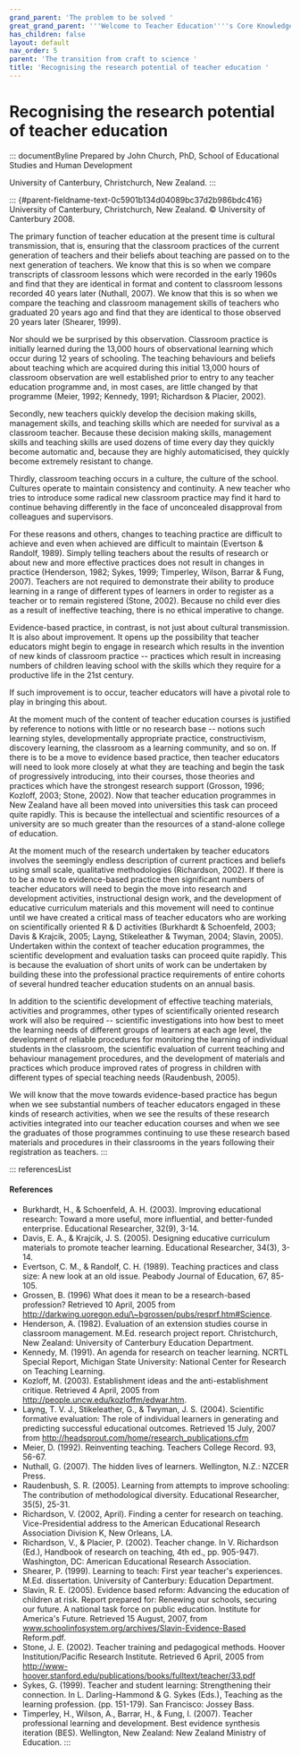 ```yaml
---
grand_parent: 'The problem to be solved '
great_grand_parent: '''Welcome to Teacher Education''''s Core Knowledge and Skills.'''
has_children: false
layout: default
nav_order: 5
parent: 'The transition from craft to science '
title: 'Recognising the research potential of teacher education '
---
```

# Recognising the research potential of teacher education 


::: documentByline
Prepared by John Church, PhD, School of Educational Studies and Human
Development

University of Canterbury, Christchurch, New Zealand.
:::

::: {#parent-fieldname-text-0c5901b134d04089bc37d2b986bdc416}
University of Canterbury, Christchurch, New Zealand. © University of
Canterbury 2008.

The primary function of teacher education at the present time is
cultural transmission, that is, ensuring that the classroom practices of
the current generation of teachers and their beliefs about teaching are
passed on to the next generation of teachers. We know that this is so
when we compare transcripts of classroom lessons which were recorded in
the early 1960s and find that they are identical in format and content
to classroom lessons recorded 40 years later (Nuthall, 2007). We know
that this is so when we compare the teaching and classroom management
skills of teachers who graduated 20 years ago and find that they are
identical to those observed 20 years later (Shearer, 1999).

Nor should we be surprised by this observation. Classroom practice is
initially learned during the 13,000 hours of observational learning
which occur during 12 years of schooling. The teaching behaviours and
beliefs about teaching which are acquired during this initial 13,000
hours of classroom observation are well established prior to entry to
any teacher education programme and, in most cases, are little changed
by that programme (Meier, 1992; Kennedy, 1991; Richardson & Placier,
2002).

Secondly, new teachers quickly develop the decision making skills,
management skills, and teaching skills which are needed for survival as
a classroom teacher. Because these decision making skills, management
skills and teaching skills are used dozens of time every day they
quickly become automatic and, because they are highly automaticised,
they quickly become extremely resistant to change.

Thirdly, classroom teaching occurs in a culture, the culture of the
school. Cultures operate to maintain consistency and continuity. A new
teacher who tries to introduce some radical new classroom practice may
find it hard to continue behaving differently in the face of unconcealed
disapproval from colleagues and supervisors.

For these reasons and others, changes to teaching practice are difficult
to achieve and even when achieved are difficult to maintain (Evertson &
Randolf, 1989). Simply telling teachers about the results of research or
about new and more effective practices does not result in changes in
practice (Henderson, 1982; Sykes, 1999; Timperley, Wilson, Barrar &
Fung, 2007). Teachers are not required to demonstrate their ability to
produce learning in a range of different types of learners in order to
register as a teacher or to remain registered (Stone, 2002). Because no
child ever dies as a result of ineffective teaching, there is no ethical
imperative to change.

Evidence-based practice, in contrast, is not just about cultural
transmission. It is also about improvement. It opens up the possibility
that teacher educators might begin to engage in research which results
in the invention of new kinds of classroom practice -- practices which
result in increasing numbers of children leaving school with the skills
which they require for a productive life in the 21st century.

If such improvement is to occur, teacher educators will have a pivotal
role to play in bringing this about.

At the moment much of the content of teacher education courses is
justified by reference to notions with little or no research base --
notions such learning styles, developmentally appropriate practice,
constructivism, discovery learning, the classroom as a learning
community, and so on. If there is to be a move to evidence based
practice, then teacher educators will need to look more closely at what
they are teaching and begin the task of progressively introducing, into
their courses, those theories and practices which have the strongest
research support (Grosson, 1996; Kozloff, 2003; Stone, 2002). Now that
teacher education programmes in New Zealand have all been moved into
universities this task can proceed quite rapidly. This is because the
intellectual and scientific resources of a university are so much
greater than the resources of a stand-alone college of education.

At the moment much of the research undertaken by teacher educators
involves the seemingly endless description of current practices and
beliefs using small scale, qualitative methodologies (Richardson, 2002).
If there is to be a move to evidence-based practice then significant
numbers of teacher educators will need to begin the move into research
and development activities, instructional design work, and the
development of educative curriculum materials and this movement will
need to continue until we have created a critical mass of teacher
educators who are working on scientifically oriented R & D activities
(Burkhardt & Schoenfeld, 2003; Davis & Krajcik, 2005; Layng,
Stikeleather & Twyman, 2004; Slavin, 2005). Undertaken within the
context of teacher education programmes, the scientific development and
evaluation tasks can proceed quite rapidly. This is because the
evaluation of short units of work can be undertaken by building these
into the professional practice requirements of entire cohorts of several
hundred teacher education students on an annual basis.

In addition to the scientific development of effective teaching
materials, activities and programmes, other types of scientifically
oriented research work will also be required -- scientific
investigations into how best to meet the learning needs of different
groups of learners at each age level, the development of reliable
procedures for monitoring the learning of individual students in the
classroom, the scientific evaluation of current teaching and behaviour
management procedures, and the development of materials and practices
which produce improved rates of progress in children with different
types of special teaching needs (Raudenbush, 2005).

We will know that the move towards evidence-based practice has begun
when we see substantial numbers of teacher educators engaged in these
kinds of research activities, when we see the results of these research
activities integrated into our teacher education courses and when we see
the graduates of those programmes continuing to use these research based
materials and procedures in their classrooms in the years following
their registration as teachers.
:::

::: referencesList
#### References

-   Burkhardt, H., & Schoenfeld, A. H. (2003). Improving educational
    research: Toward a more useful, more influential, and better-funded
    enterprise. Educational Researcher, 32(9), 3-14.
-   Davis, E. A., & Krajcik, J. S. (2005). Designing educative
    curriculum materials to promote teacher learning. Educational
    Researcher, 34(3), 3-14.
-   Evertson, C. M., & Randolf, C. H. (1989). Teaching practices and
    class size: A new look at an old issue. Peabody Journal of
    Education, 67, 85-105.
-   Grossen, B. (1996) What does it mean to be a research-based
    profession? Retrieved 10 April, 2005 from
    http://darkwing.uoregon.edu/\~bgrossen/pubs/resprf.htm#Science.
-   Henderson, A. (1982). Evaluation of an extension studies course in
    classroom management. M.Ed. research project report. Christchurch,
    New Zealand: University of Canterbury Education Department.
-   Kennedy, M. (1991). An agenda for research on teacher learning.
    NCRTL Special Report, Michigan State University: National Center for
    Research on Teaching Learning.
-   Kozloff, M. (2003). Establishment ideas and the anti-establishment
    critique. Retrieved 4 April, 2005 from
    http://people.uncw.edu/kozloffm/edwar.htm.
-   Layng, T. V. J., Stikeleather, G., & Twyman, J. S. (2004).
    Scientific formative evaluation: The role of individual learners in
    generating and predicting successful educational outcomes. Retrieved
    15 July, 2007 from
    http://headsprout.com/home/research_publications.cfm
-   Meier, D. (1992). Reinventing teaching. Teachers College Record. 93,
    56-67.
-   Nuthall, G. (2007). The hidden lives of learners. Wellington, N.Z.:
    NZCER Press.
-   Raudenbush, S. R. (2005). Learning from attempts to improve
    schooling: The contribution of methodological diversity. Educational
    Researcher, 35(5), 25-31.
-   Richardson, V. (2002, April). Finding a center for research on
    teaching. Vice-Presidential address to the American Educational
    Research Association Division K, New Orleans, LA.
-   Richardson, V., & Placier, P. (2002). Teacher change. In V.
    Richardson (Ed.), Handbook of research on teaching, 4th ed., pp.
    905-947). Washington, DC: American Educational Research Association.
-   Shearer, P. (1999). Learning to teach: First year teacher\'s
    experiences. M.Ed. dissertation. University of Canterbury: Education
    Department.
-   Slavin, R. E. (2005). Evidence based reform: Advancing the education
    of children at risk. Report prepared for: Renewing our schools,
    securing our future. A national task force on public education.
    Institute for America's Future. Retrieved 15 August, 2007, from
    www.schoolinfosystem.org/archives/Slavin-Evidence-Based Reform.pdf.
-   Stone, J. E. (2002). Teacher training and pedagogical methods.
    Hoover Institution/Pacific Research Institute. Retrieved 6 April,
    2005 from
    http://www-hoover.stanford.edu/publications/books/fulltext/teacher/33.pdf
-   Sykes, G. (1999). Teacher and student learning: Strengthening their
    connection. In L. Darling-Hammond & G. Sykes (Eds.), Teaching as the
    learning profession. (pp. 151-179). San Francisco: Jossey Bass.
-   Timperley, H., Wilson, A., Barrar, H., & Fung, I. (2007). Teacher
    professional learning and development. Best evidence synthesis
    iteration (BES). Wellington, New Zealand: New Zealand Ministry of
    Education.
:::
